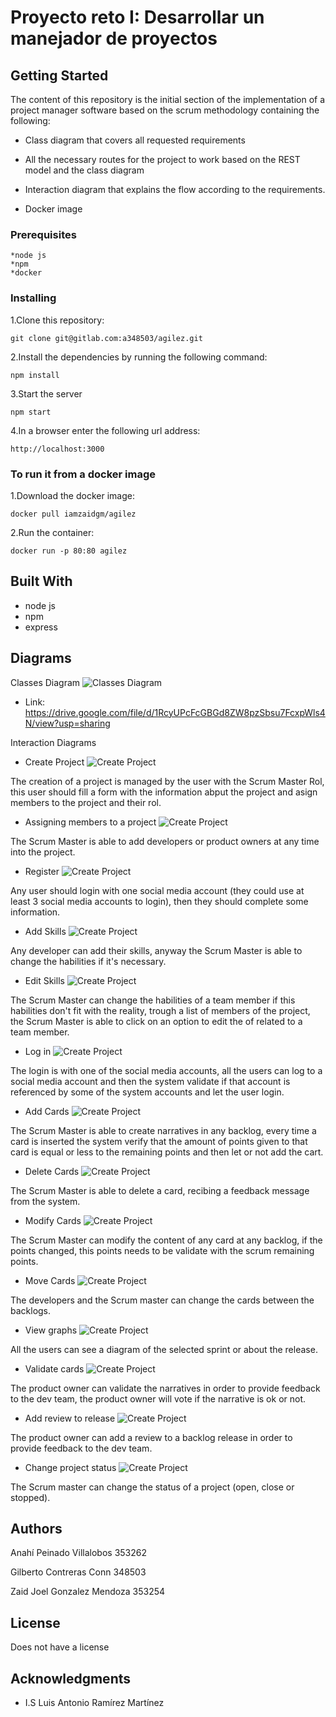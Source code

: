 # Proyecto reto I: Desarrollar un manejador de proyectos

## Getting Started

The content of this repository is the initial section of the implementation of a project manager software based on the scrum methodology containing the following:

* Class diagram that covers all requested requirements

* All the necessary routes for the project to work based on the REST model and the class diagram

* Interaction diagram that explains the flow according to the requirements.

* Docker image 


### Prerequisites

    *node js 
    *npm 
    *docker

### Installing

1.Clone this repository:

    git clone git@gitlab.com:a348503/agilez.git

2.Install the dependencies by running the following command:

    npm install


3.Start the server 

    npm start

4.In a browser enter the following url address:

    http://localhost:3000



### To run it from a docker image

1.Download the docker image:

    docker pull iamzaidgm/agilez

2.Run the container:

    docker run -p 80:80 agilez


## Built With

* node js
* npm
* express

## Diagrams 

Classes Diagram
![Classes Diagram](./Diagramas/AGILEZ_CLASES.jpg)

* Link:
https://drive.google.com/file/d/1RcyUPcFcGBGd8ZW8pzSbsu7FcxpWls4N/view?usp=sharing 

Interaction Diagrams

* Create Project
![Create Project](./Diagramas/1crear_proyecto.jpg)

The creation of a project is managed by the user with the Scrum Master Rol, this user should
fill a form with the information abput the project and asign members to the project and their rol.

* Assigning members to a project
![Create Project](./Diagramas/2AsignacionDeMiembros.jpg)

The Scrum Master is able to add developers or product owners at any time into the project.

* Register
![Create Project](./Diagramas/3Registro.jpg)

Any user should login with one social media account (they could use at least 3 social media accounts to login),
then they should complete some information.

* Add Skills
![Create Project](./Diagramas/4AddHabilidades.jpg)

Any developer can add their skills, anyway the Scrum Master is able to change the habilities if it's necessary.

* Edit Skills
![Create Project](./Diagramas/5EditarHabilidades.jpg)

The Scrum Master can change the habilities of a team member if this habilities don't fit with the reality,
trough a list of members of the project, the Scrum Master is able to click on an option to edit the of
related to a team member.

* Log in
![Create Project](./Diagramas/6IniciarSesion.jpg)

The login is with one of the social media accounts, all the users can log to a social media account and then
the system validate if that account is referenced by some of the system accounts and let the user login.

* Add Cards
![Create Project](./Diagramas/7AñadirTarjetas.jpg)

The Scrum Master is able to create narratives in any backlog, every time a card is inserted the system verify that
the amount of points given to that card is equal or less to the remaining points and then let or not add the cart.

* Delete Cards
![Create Project](./Diagramas/8EliminarTarjetas.jpg)

The Scrum Master is able to delete a card, recibing a feedback message from the system.

* Modify Cards
![Create Project](./Diagramas/9ModificarTarjetas.jpg)

The Scrum Master can modify the content of any card at any backlog, if the points changed, this points needs to
be validate with the scrum remaining points.

* Move Cards 
![Create Project](./Diagramas/10mover_tarjetas.jpg)

The developers and the Scrum master can change the cards between the backlogs.

* View graphs
![Create Project](./Diagramas/11VisualizarGraficas.jpg)

All the users can see a diagram of the selected sprint or about the release.

* Validate cards
![Create Project](./Diagramas/12validarTarjetas.jpg)

The product owner can validate the narratives in order to provide feedback to the dev team, the product owner will vote
if the narrative is ok or not.

* Add review to release
![Create Project](./Diagramas/13revisar_release.jpg)

The product owner can add a review to a backlog release in order to provide feedback to the dev team.

* Change project status
![Create Project](./Diagramas/14CambiarStatus.jpg)

The Scrum master can change the status of a project (open, close or stopped).

## Authors

Anahí Peinado Villalobos 353262

Gilberto Contreras Conn 348503

Zaid Joel Gonzalez Mendoza 353254

## License

Does not have a license

## Acknowledgments
* I.S Luis Antonio Ramírez Martínez 
